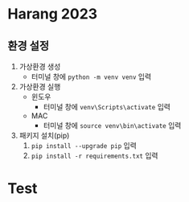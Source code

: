 # Harang 2023

## 환경 설정
1. 가상환경 생성
   - 터미널 창에 ```python -m venv venv``` 입력
2. 가상환경 실행
   - 윈도우
     - 터미널 창에 ```venv\Scripts\activate``` 입력
   - MAC
     - 터미널 창에 ```source venv\bin\activate``` 입력
3. 패키지 설치(pip)
   1. ```pip install --upgrade pip``` 입력
   2. ```pip install -r requirements.txt``` 입력



# Test